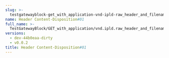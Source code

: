 ```yaml
---
slug: >-
  testgatewayblock-get_with_application-vnd-ipld-raw_header_and_filename_param_returns_expected_content-disposition_header_with_custom_filename-header_content-disposition#01
name: Header Content-Disposition#01
full_name: >-
  TestGatewayBlock/GET_with_application/vnd.ipld.raw_header_and_filename_param_returns_expected_Content-Disposition_header_with_custom_filename/Header_Content-Disposition#01
versions:
  - dev-44b0eaa-dirty
  - v0.0.2
title: Header Content-Disposition#01
---
```


